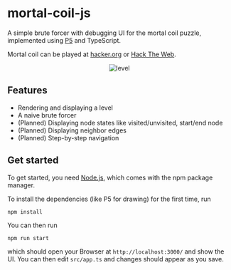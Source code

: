# mortal-coil-js

A simple brute forcer with debugging UI for the mortal coil puzzle, implemented using [P5](https://p5js.org/) and
TypeScript.

Mortal coil can be played at [hacker.org](https://www.hacker.org/coil/)
or [Hack The Web](https://hack.arrrg.de/mortal-coil/).

<p align="center">
    <img src="https://github.com/akleemans/mortal-coil-js/blob/main/demo.gif" alt="level">
</p>

## Features

* Rendering and displaying a level
* A naive brute forcer
* (Planned) Displaying node states like visited/unvisited, start/end node
* (Planned) Displaying neighbor edges
* (Planned) Step-by-step navigation

## Get started

To get started, you need [Node.js](https://nodejs.org/en), which comes with the npm package manager.

To install the dependencies (like P5 for drawing) for the first time, run

    npm install

You can then run

    npm run start

which should open your Browser at `http://localhost:3000/` and show the UI.
You can then edit `src/app.ts` and changes should appear as you save.

